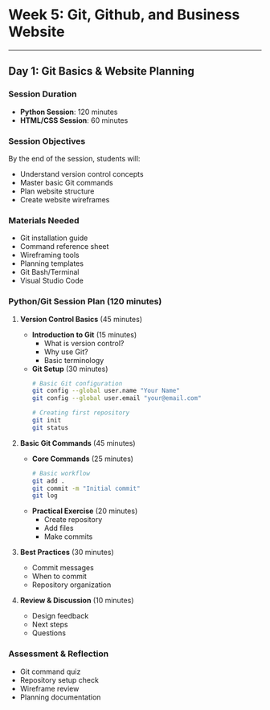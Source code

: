 # Week 5: Git, Github, and Business Website
---
## Day 1: Git Basics & Website Planning
### Session Duration
- **Python Session**: 120 minutes
- **HTML/CSS Session**: 60 minutes

### Session Objectives
By the end of the session, students will:
- Understand version control concepts
- Master basic Git commands
- Plan website structure
- Create website wireframes

### Materials Needed
- Git installation guide
- Command reference sheet
- Wireframing tools
- Planning templates
- Git Bash/Terminal
- Visual Studio Code

### Python/Git Session Plan (120 minutes)
1. **Version Control Basics** (45 minutes)
   - **Introduction to Git** (15 minutes)
     - What is version control?
     - Why use Git?
     - Basic terminology
   - **Git Setup** (30 minutes)
     ```bash
     # Basic Git configuration
     git config --global user.name "Your Name"
     git config --global user.email "your@email.com"
     
     # Creating first repository
     git init
     git status
     ```

2. **Basic Git Commands** (45 minutes)
   - **Core Commands** (25 minutes)
     ```bash
     # Basic workflow
     git add .
     git commit -m "Initial commit"
     git log
     ```
   - **Practical Exercise** (20 minutes)
     - Create repository
     - Add files
     - Make commits

3. **Best Practices** (30 minutes)
   - Commit messages
   - When to commit
   - Repository organization


3. **Review & Discussion** (10 minutes)
   - Design feedback
   - Next steps
   - Questions

### Assessment & Reflection
- Git command quiz
- Repository setup check
- Wireframe review
- Planning documentation
